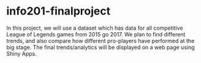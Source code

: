 # info201-finalproject
In this project, we will use a dataset which has data for all competitive League of Legends games from 2015 go 2017. We plan to find different trends,
and also compare how different pro-players have performed at the big stage. The final trends/analytics will be displayed on a web page using Shiny Apps.
